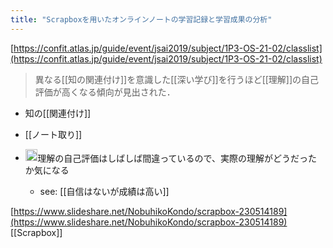 ```yaml
---
title: "Scrapboxを用いたオンラインノートの学習記録と学習成果の分析"
---
```


[https://confit.atlas.jp/guide/event/jsai2019/subject/1P3-OS-21-02/classlist](https://confit.atlas.jp/guide/event/jsai2019/subject/1P3-OS-21-02/classlist)
> 異なる[[知の関連付け]]を意識した[[深い学び]]を行うほど[[理解]]の自己評価が高くなる傾向が見出された．

- 知の[[関連付け]]
- [[ノート取り]]

- <img src='https://scrapbox.io/api/pages/nishio/nishio/icon' alt='nishio.icon' height="19.5"/>理解の自己評価はしばしば間違っているので、実際の理解がどうだったか気になる
    - see: [[自信はないが成績は高い]]

[https://www.slideshare.net/NobuhikoKondo/scrapbox-230514189](https://www.slideshare.net/NobuhikoKondo/scrapbox-230514189)
[[Scrapbox]]

